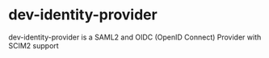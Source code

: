 # dev-identity-provider
dev-identity-provider is a SAML2 and OIDC (OpenID Connect) Provider with SCIM2 support 
